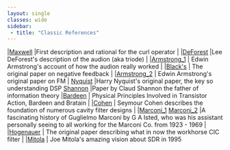 ```yaml
---
layout: single
classes: wide
sidebar:
 - title: "Classic References"
---
```


|[Maxwell](/assets/pdf/downloads/MathematicalClassificationofPhysicalQuantities_Maxwell.pdf) |First description and rational for the curl operator |
|[DeForest](/assets/pdf/downloads/TheAudionWirelessTelegraphy1907.pdf) |Lee DeForest's description of the audion (aka triode) |
|[Armstrong_1](/assets/pdf/downloads/00573757.pdf) | Edwin Armstrong's account of how the audion really worked  |
|[Black's](/assets/pdf/downloads/bstj13-1-1.pdf) | The original paper on negative feedback |
|[Armstrong_2](/assets/pdf/downloads/Armstrong1936.pdf) | Edwin Armstrong's original paper on FM |
[Nyquist](/assets/pdf/downloads/bstj3-2-324.pdf) |Harry Nyquist's original paper, the key so understanding DSP 
[Shannon](/assets/pdf/downnloads/shannon1948.pdf) |Paper by Claud Shannon the father of information theory
|[Bardeen](/assest/pdf/downloads/Bell-1949-Transistors-77-113.pdf) | Physical Principles Involved in Transistor Action, Bardeen and Bratain |
|[Cohen](/assest/pdf/downloads/Direct-Coupled-Resonator-Filter-Semour-Kohn.pdf) | Seymour Cohen describes the foundation of numerous cavity filter designs |
|[Marconi_1](/assets/pdf/downnloads/HistoryOfRadio1.pdf)  [Marconi_2](/assets/pdf/downnloads/HistoryOfRadio2.pdf) |A fascinating history of Guglielmo Marconi by G A Isted, who was his assistant  personally seeing to all working for the Marconi Co. from 1923 - 1969 |
|[Hogenauer](/assets/pdf/downloads/HogenauerCIC.pdf) | The original paper describing what in now the workhorse CIC filter |
|[Mitola](assets/pdf/downloads/softwareRADarch.pdf) | Joe Mitola's amazing vision about SDR in 1995 
